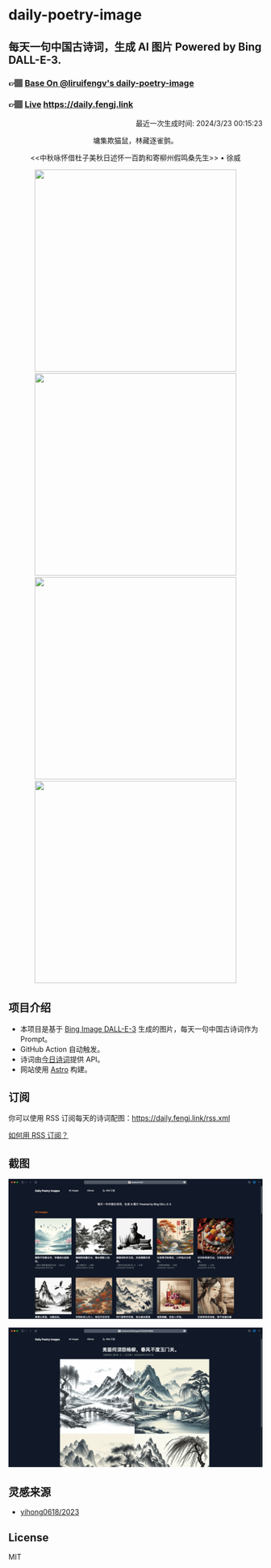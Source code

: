 
# daily-poetry-image

## 每天一句中国古诗词，生成 AI 图片 Powered by Bing DALL-E-3.

### 👉🏽 [Base On @liruifengv's daily-poetry-image](https://github.com/liruifengv/daily-poetry-image)

### 👉🏽 [Live](https://daily.fengj.link) https://daily.fengj.link

<p align="right">
  最近一次生成时间: 2024/3/23 00:15:23
</p>
<p align="center">
墉集欺猫鼠，林藏逐雀鹯。
</p>
<p align="center">
<<中秋咏怀借杜子美秋日述怀一百韵和寄柳州假鸣桑先生>> • 徐威
</p>
<p align="center">
<img src="https://tse3.mm.bing.net/th/id/OIG3.ulvgAotOQrFYhssonVJt" height="400" width="400" />
<img src="https://tse3.mm.bing.net/th/id/OIG3.rTGIIEBO3u5Epokasp2o" height="400" width="400" />
<img src="https://tse4.mm.bing.net/th/id/OIG3.tuui5O3DDmm8imzhNuqG" height="400" width="400" />
<img src="https://tse2.mm.bing.net/th/id/OIG3.QafMlcZhiSSm6spm1wUz" height="400" width="400" />
</p>

## 项目介绍

-   本项目是基于 [Bing Image DALL-E-3](https://www.bing.com/images/create) 生成的图片，每天一句中国古诗词作为 Prompt。
-   GitHub Action 自动触发。
-   诗词由[今日诗词](https://www.jinrishici.com/)提供 API。
-   网站使用 [Astro](https://astro.build) 构建。

## 订阅

你可以使用 RSS 订阅每天的诗词配图：https://daily.fengj.link/rss.xml

[如何用 RSS 订阅？](https://zhuanlan.zhihu.com/p/55026716)

## 截图

![图片列表](./screenshots/Snipaste_2023-12-28_21-00-26.png)

![图片详情](./screenshots/Snipaste_2023-12-28_21-00-53.png)

## 灵感来源

-   [yihong0618/2023](https://github.com/yihong0618/2023)

## License

MIT
